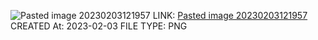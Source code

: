 ![Pasted image 20230203121957](Pasted%20image%2020230203121957.png)
LINK: [Pasted image 20230203121957](Pasted%20image%2020230203121957.png)
CREATED At: 2023-02-03
FILE TYPE: PNG
